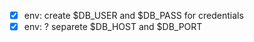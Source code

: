 
- [X] env: create $DB_USER and $DB_PASS for credentials
- [X] env: ? separete $DB_HOST and $DB_PORT

